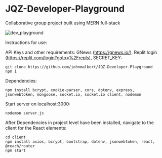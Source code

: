 # JQZ-Developer-Playground
Collaborative group project built using MERN full-stack

![dev_playground](https://user-images.githubusercontent.com/24249474/114427684-30a9aa00-9b70-11eb-8daa-663d2e6a6a55.gif)

Instructions for use:

API Keys and other requirements: GNews (https://gnews.io/), Replit login (https://replit.com/login?goto=%2Frepls), SECRET_KEY: 


```
git clone https://github.com/johnmalbert/JQZ-Developer-Playground
npm i
```
Dependencies: 
``` 
npm install bcrypt, cookie-parser, cors, dotenv, express, jsonwebtoken, mongoose, socket.io, socket.io client, nodemon
```
Start server on localhost:3000: 
```
nodemon server.js
```

After Dependencies in project level have been installed, navigate to the client for the React elements: 
``` 
cd client
npm install axios, bcrypt, bootstrap, dotenv, jsonwebtoken, react, @reach/router  
npm start
```
